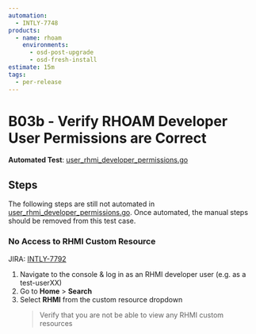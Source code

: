 ```yaml
---
automation:
  - INTLY-7748
products:
  - name: rhoam
    environments:
      - osd-post-upgrade
      - osd-fresh-install
estimate: 15m
tags:
  - per-release
---
```


# B03b - Verify RHOAM Developer User Permissions are Correct

**Automated Test**: [user_rhmi_developer_permissions.go](https://github.com/integr8ly/integreatly-operator/blob/master/test/common/user_rhmi_developer_permissions.go)

## Steps

The following steps are still not automated in [user_rhmi_developer_permissions.go](https://github.com/integr8ly/integreatly-operator/blob/master/test/common/user_rhmi_developer_permissions.go). Once automated, the manual steps should be removed from this test case.

### No Access to RHMI Custom Resource

JIRA: [INTLY-7792](https://issues.redhat.com/browse/INTLY-7792)

1. Navigate to the console & log in as an RHMI developer user (e.g. as a test-userXX)
2. Go to **Home** > **Search**
3. Select **RHMI** from the custom resource dropdown
   > Verify that you are not be able to view any RHMI custom resources
